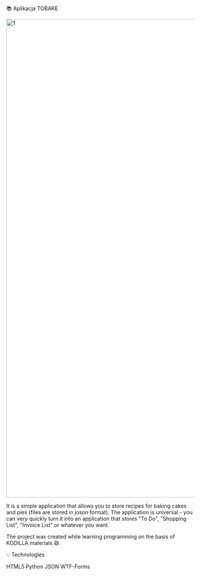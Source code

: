 📚 Aplikacja TOBAKE 

<img width="1277" alt="1" src="https://user-images.githubusercontent.com/104586924/181716509-08034157-5125-42c3-a360-38bec4241111.png">

It is a simple application that allows you to store recipes for baking cakes and pies (files are stored in joson format). 
The application is universal - you can very quickly turn it into an application that stores "To Do", "Shopping List", "Invoice List" or whatever you want.

The project was created while learning programming on the basis of KODILLA materials 😄.

💡 Technologies

HTML5 Python JSON WTF-Forms
